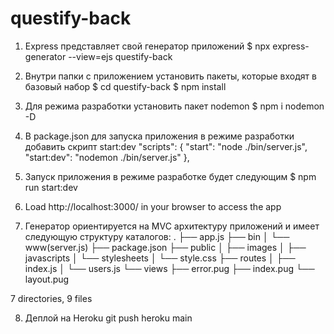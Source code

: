 # questify-back

1. Express представляет свой генератор приложений
   $ npx express-generator --view=ejs questify-back

2. Внутри папки с приложением установить пакеты, которые входят в базовый набор
   $ cd questify-back
   $ npm install

3. Для режима разработки установить пакет nodemon
   $ npm i nodemon -D

4. В package.json для запуска приложения в режиме разработки добавить скрипт start:dev
   "scripts": {
   "start": "node ./bin/server.js",
   "start:dev": "nodemon ./bin/server.js"
   },

5. Запуск приложения в режиме разработке будет следующим
   $ npm run start:dev

6. Load http://localhost:3000/ in your browser to access the app

7. Генератор ориентируется на MVC архитектуру приложений и имеет следующую структуру каталогов:
   .
   ├── app.js
   ├── bin
   │ └── www(server.js)
   ├── package.json
   ├── public
   │ ├── images
   │ ├── javascripts
   │ └── stylesheets
   │ └── style.css
   ├── routes
   │ ├── index.js
   │ └── users.js
   └── views
   ├── error.pug
   ├── index.pug
   └── layout.pug

7 directories, 9 files

8. Деплой на Heroku
   git push heroku main
